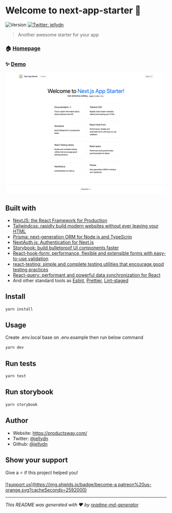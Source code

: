 # Welcome to next-app-starter 👋

![Version](https://img.shields.io/badge/version-0.1.0-blue.svg?cacheSeconds=2592000)
[![Twitter: jellydn](https://img.shields.io/twitter/follow/jellydn.svg?style=social)](https://twitter.com/jellydn)

> Another awesome starter for your app

### 🏠 [Homepage](https://github.com/jellydn/next-app-starter)

### ✨ [Demo](https://next-app-starter.vercel.app)

![screenshot](./screenshot.png)

## Built with

- [NextJS: the React Framework for Production](https://nextjs.org/docs)
- [Tailwindcss: rapidly build modern websites without ever leaving your HTML](https://tailwindcss.com/)
- [Prisma: next-generation ORM for Node.js and TypeScrip](https://www.prisma.io/)
- [NextAuth.js: Authentication for Next.js](https://next-auth.js.org/)
- [Storybook: build bulletproof UI components faster](https://storybook.js.org)
- [React-hook-form: performance, flexible and extensible forms with easy-to-use validation](https://www.react-hook-form.com/)
- [react-testing: simple and complete testing utilities that encourage good testing practices](https://testing-library.com/)
- [React-query: performant and powerful data synchronization for React](https://react-query.tanstack.com/)
- And other standard tools as [Eslint](https://eslint.org/), [Prettier](https://prettier.io/), [Lint-staged](https://github.com/okonet/lint-staged)

## Install

```sh
yarn install
```

## Usage

Create .env.local base on .env.example then run below command

```sh
yarn dev
```

## Run tests

```sh
yarn test
```

## Run storybook

```sh
yarn storybook
```

## Author

- Website: https://productsway.com/
- Twitter: [@jellydn](https://twitter.com/jellydn)
- Github: [@jellydn](https://github.com/jellydn)

## Show your support

Give a ⭐️ if this project helped you!

[![support us](https://img.shields.io/badge/become-a patreon%20us-orange.svg?cacheSeconds=2592000)](https://www.patreon.com/jellydn)

---

_This README was generated with ❤️ by [readme-md-generator](https://github.com/kefranabg/readme-md-generator)_
